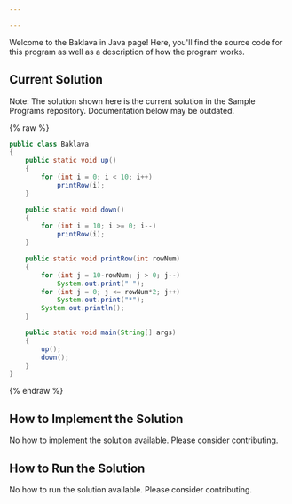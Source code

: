 ```yaml
---

---
```


Welcome to the Baklava in Java page! Here, you'll find the source code for this program as well as a description of how the program works.

## Current Solution

Note: The solution shown here is the current solution in the Sample Programs repository. Documentation below may be outdated.

{% raw %}

```Java
public class Baklava
{
    public static void up()
    {
        for (int i = 0; i < 10; i++)
            printRow(i);
    }

    public static void down()
    {
        for (int i = 10; i >= 0; i--)
            printRow(i);
    }

    public static void printRow(int rowNum)
    {
        for (int j = 10-rowNum; j > 0; j--)
            System.out.print(" ");
        for (int j = 0; j <= rowNum*2; j++)
            System.out.print("*");
        System.out.println();
    }

    public static void main(String[] args)
    {
        up();
        down();
    }
}

```

{% endraw %}

## How to Implement the Solution

No how to implement the solution available. Please consider contributing.

## How to Run the Solution

No how to run the solution available. Please consider contributing.